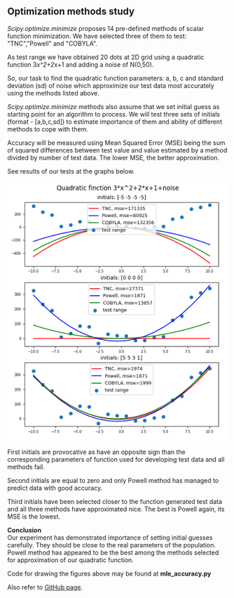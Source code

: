 ##  Optimization methods study

*Scipy.optimize.minimize* proposes 14 pre-defined methods of scalar function minimization. We have selected three
of them to test: "TNC","Powell" and "COBYLA".    

As test range we have obtained 20 dots at 2D grid using a quadratic function 3*x^2+2*x+1 and adding a noise of N(0,50).    

So, our task to find the quadratic function parameters: a, b, c and standard deviation (sd) of noise which approximize
our test data most accurately using the methods listed above.    

*Scipy.optimize.minimize* methods also assume that we set initial guess as starting point for an algorithm 
to process. We will test three sets of initials (format - [a,b,c,sd]) to estimate importance of them and
ability of different methods to cope with them.  

Accuracy will be measured using Mean Squared Error (MSE) being the sum of squared differences between test 
value and value estimated by a method divided by number of test data. The lower MSE, the better approximation.

See results of our tests at the graphs below. <br/><br/>
![methods test](./figures/methods_test.png)

First initials are provocative as have an opposite sign than the corresponding parameters of function
used for developing test data and all methods fail.

Second initials are equal to zero and only Powell method has managed to predict data with good accuracy.

Third initials have been selected closer to the function generated test data and all three methods have 
approximated nice. The best is Powell again, its MSE is the lowest.   

**Conclusion** 
<br>
Our experiment has demonstrated importance of setting initial guesses carefully. They should be close to the 
real parameters of the population. Powell method has appeared to be the best among the methods selected for 
approximation of our quadratic function.

Code for drawing the figures above may be found at **mle_accuracy.py**

Also refer to [GitHub page](https://github.com/denismoroz1981/ML29092020/tree/master/hw_5_moroz).



